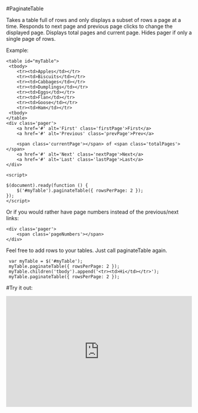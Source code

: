 #PaginateTable

Takes a table full of rows and only displays a subset of rows a page at a time.
Responds to next page and previous page clicks to change the displayed page.
Displays total pages and current page. 
Hides pager if only a single page of rows.

Example:
    
    <table id="myTable">
     <tbody>
        <tr><td>Apples</td></tr>
        <tr><td>Biscuits</td></tr>
        <tr><td>Cabbages</td></tr>
        <tr><td>Dumplings</td></tr>
        <tr><td>Eggs</td></tr>
        <tr><td>Flan</td></tr>
        <tr><td>Goose</td></tr>
        <tr><td>Ham</td></tr>
     <tbody>
    </table>
    <div class='pager'>
        <a href='#' alt='First' class='firstPage'>First</a>
        <a href='#' alt='Previous' class='prevPage'>Prev</a>
        
        <span class='currentPage'></span> of <span class='totalPages'></span>
        <a href='#' alt='Next' class='nextPage'>Next</a>
        <a href='#' alt='Last' class='lastPage'>Last</a>
    </div>
    
    <script>
    
    $(document).ready(function () {
        $('#myTable').paginateTable({ rowsPerPage: 2 });
    });
    </script>
    
    
Or if you would rather have page numbers instead of the previous/next links:
    
    <div class='pager'>
        <span class='pageNumbers'></span>
    </div>
    
Feel free to add rows to your tables. Just call paginateTable again. 
     
     var myTable = $('#myTable');
     myTable.paginateTable({ rowsPerPage: 2 }); 
     myTable.children('tbody').append('<tr><td>Hi</td></tr>');
     myTable.paginateTable({ rowsPerPage: 2 }); 

#Try it out:
<iframe style="width: 100%; height: 300px" src="http://jsfiddle.net/mattpage/n6jQX/11/embedded/" allowfullscreen="allowfullscreen" frameborder="0"></iframe>
